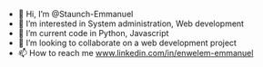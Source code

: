 - 👋 Hi, I’m @Staunch-Emmanuel
- 👀 I’m interested in System administration, Web development
- 🌱 I’m current code in Python, Javascript
- 💞️ I’m looking to collaborate on a web development project
- 📫 How to reach me www.linkedin.com/in/enwelem-emmanuel

<!---
Staunch-Emmanuel/Staunch-Emmanuel is a ✨ special ✨ repository because its `README.md` (this file) appears on your GitHub profile.
You can click the Preview link to take a look at your changes.
--->
